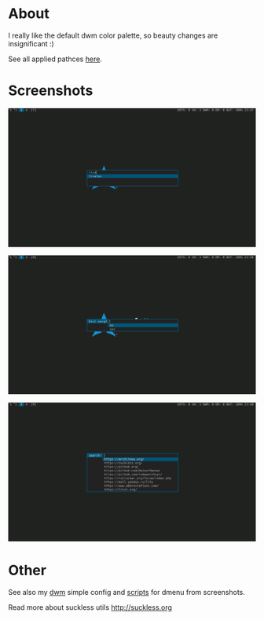 # About

I really like the default dwm color palette, so beauty changes are insignificant :)

See all applied pathces [here](https://github.com/HmJustHanna/dwm/tree/main/patches).

# Screenshots

![](/assets/dmenu.png)

![](/assets/dmenu-killdwm.png)

![](/assets/dmenu-websearch.png)

# Other

See also my [dwm](https://github.com/HmJustHanna/dwm) simple config and [scripts](https://github.com/HmJustHanna/bash-scripts/dmenu) for dmenu from screenshots.

Read more about suckless utils http://suckless.org


